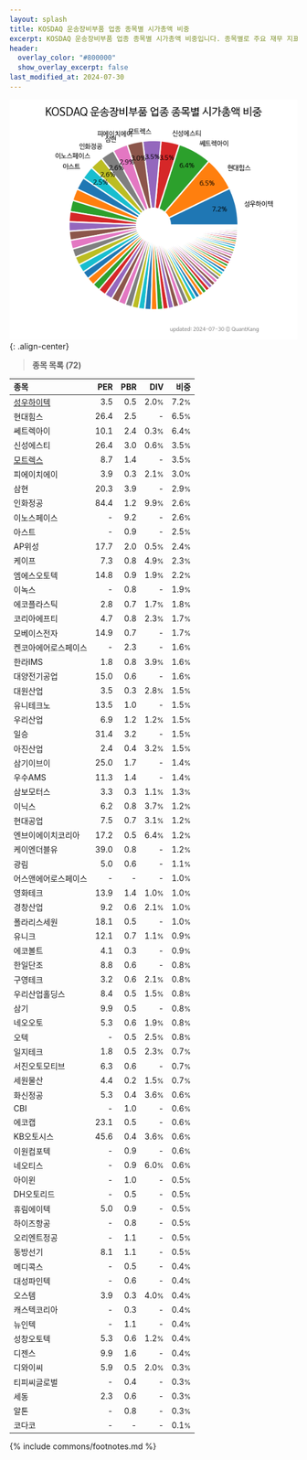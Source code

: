 ```yaml
---
layout: splash
title: KOSDAQ 운송장비부품 업종 종목별 시가총액 비중
excerpt: KOSDAQ 운송장비부품 업종 종목별 시가총액 비중입니다. 종목별로 주요 재무 지표를 함께 표시합니다.
header:
  overlay_color: "#800000"
  show_overlay_excerpt: false
last_modified_at: 2024-07-30
---
```



![KOSDAQ 운송장비부품 업종 종목별 시가총액 비중](/stats/sector/images/kosdaq_업종_운송장비부품_종목.png){: .align-center}


> **종목 목록 (72)**<a id="list"></a>

| **종목** | **PER** | **PBR** | **DIV** | **비중** |
| :------- | ------: | ------: | ------: | -------: |
| [성우하이텍](/015750/) | 3.5 | 0.5 | 2.0<small>%</small> | 7.2<small>%</small> |
| 현대힘스 | 26.4 | 2.5 | - | 6.5<small>%</small> |
| 쎄트렉아이 | 10.1 | 2.4 | 0.3<small>%</small> | 6.4<small>%</small> |
| 신성에스티 | 26.4 | 3.0 | 0.6<small>%</small> | 3.5<small>%</small> |
| [모트렉스](/118990/) | 8.7 | 1.4 | - | 3.5<small>%</small> |
| 피에이치에이 | 3.9 | 0.3 | 2.1<small>%</small> | 3.0<small>%</small> |
| 삼현 | 20.3 | 3.9 | - | 2.9<small>%</small> |
| 인화정공 | 84.4 | 1.2 | 9.9<small>%</small> | 2.6<small>%</small> |
| 이노스페이스 | - | 9.2 | - | 2.6<small>%</small> |
| 아스트 | - | 0.9 | - | 2.5<small>%</small> |
| AP위성 | 17.7 | 2.0 | 0.5<small>%</small> | 2.4<small>%</small> |
| 케이프 | 7.3 | 0.8 | 4.9<small>%</small> | 2.3<small>%</small> |
| 엠에스오토텍 | 14.8 | 0.9 | 1.9<small>%</small> | 2.2<small>%</small> |
| 이녹스 | - | 0.8 | - | 1.9<small>%</small> |
| 에코플라스틱 | 2.8 | 0.7 | 1.7<small>%</small> | 1.8<small>%</small> |
| 코리아에프티 | 4.7 | 0.8 | 2.3<small>%</small> | 1.7<small>%</small> |
| 모베이스전자 | 14.9 | 0.7 | - | 1.7<small>%</small> |
| 켄코아에어로스페이스 | - | 2.3 | - | 1.6<small>%</small> |
| 한라IMS | 1.8 | 0.8 | 3.9<small>%</small> | 1.6<small>%</small> |
| 대양전기공업 | 15.0 | 0.6 | - | 1.6<small>%</small> |
| 대원산업 | 3.5 | 0.3 | 2.8<small>%</small> | 1.5<small>%</small> |
| 유니테크노 | 13.5 | 1.0 | - | 1.5<small>%</small> |
| 우리산업 | 6.9 | 1.2 | 1.2<small>%</small> | 1.5<small>%</small> |
| 일승 | 31.4 | 3.2 | - | 1.5<small>%</small> |
| 아진산업 | 2.4 | 0.4 | 3.2<small>%</small> | 1.5<small>%</small> |
| 삼기이브이 | 25.0 | 1.7 | - | 1.4<small>%</small> |
| 우수AMS | 11.3 | 1.4 | - | 1.4<small>%</small> |
| 삼보모터스 | 3.3 | 0.3 | 1.1<small>%</small> | 1.3<small>%</small> |
| 이닉스 | 6.2 | 0.8 | 3.7<small>%</small> | 1.2<small>%</small> |
| 현대공업 | 7.5 | 0.7 | 3.1<small>%</small> | 1.2<small>%</small> |
| 엔브이에이치코리아 | 17.2 | 0.5 | 6.4<small>%</small> | 1.2<small>%</small> |
| 케이엔더블유 | 39.0 | 0.8 | - | 1.2<small>%</small> |
| 광림 | 5.0 | 0.6 | - | 1.1<small>%</small> |
| 어스앤에어로스페이스 | - | - | - | 1.0<small>%</small> |
| 영화테크 | 13.9 | 1.4 | 1.0<small>%</small> | 1.0<small>%</small> |
| 경창산업 | 9.2 | 0.6 | 2.1<small>%</small> | 1.0<small>%</small> |
| 폴라리스세원 | 18.1 | 0.5 | - | 1.0<small>%</small> |
| 유니크 | 12.1 | 0.7 | 1.1<small>%</small> | 0.9<small>%</small> |
| 에코볼트 | 4.1 | 0.3 | - | 0.9<small>%</small> |
| 한일단조 | 8.8 | 0.6 | - | 0.8<small>%</small> |
| 구영테크 | 3.2 | 0.6 | 2.1<small>%</small> | 0.8<small>%</small> |
| 우리산업홀딩스 | 8.4 | 0.5 | 1.5<small>%</small> | 0.8<small>%</small> |
| 삼기 | 9.9 | 0.5 | - | 0.8<small>%</small> |
| 네오오토 | 5.3 | 0.6 | 1.9<small>%</small> | 0.8<small>%</small> |
| 오텍 | - | 0.5 | 2.5<small>%</small> | 0.8<small>%</small> |
| 일지테크 | 1.8 | 0.5 | 2.3<small>%</small> | 0.7<small>%</small> |
| 서진오토모티브 | 6.3 | 0.6 | - | 0.7<small>%</small> |
| 세원물산 | 4.4 | 0.2 | 1.5<small>%</small> | 0.7<small>%</small> |
| 화신정공 | 5.3 | 0.4 | 3.6<small>%</small> | 0.6<small>%</small> |
| CBI | - | 1.0 | - | 0.6<small>%</small> |
| 에코캡 | 23.1 | 0.5 | - | 0.6<small>%</small> |
| KB오토시스 | 45.6 | 0.4 | 3.6<small>%</small> | 0.6<small>%</small> |
| 이원컴포텍 | - | 0.9 | - | 0.6<small>%</small> |
| 네오티스 | - | 0.9 | 6.0<small>%</small> | 0.6<small>%</small> |
| 아이윈 | - | 1.0 | - | 0.5<small>%</small> |
| DH오토리드 | - | 0.5 | - | 0.5<small>%</small> |
| 휴림에이텍 | 5.0 | 0.9 | - | 0.5<small>%</small> |
| 하이즈항공 | - | 0.8 | - | 0.5<small>%</small> |
| 오리엔트정공 | - | 1.1 | - | 0.5<small>%</small> |
| 동방선기 | 8.1 | 1.1 | - | 0.5<small>%</small> |
| 메디콕스 | - | 0.5 | - | 0.4<small>%</small> |
| 대성파인텍 | - | 0.6 | - | 0.4<small>%</small> |
| 오스템 | 3.9 | 0.3 | 4.0<small>%</small> | 0.4<small>%</small> |
| 캐스텍코리아 | - | 0.3 | - | 0.4<small>%</small> |
| 뉴인텍 | - | 1.1 | - | 0.4<small>%</small> |
| 성창오토텍 | 5.3 | 0.6 | 1.2<small>%</small> | 0.4<small>%</small> |
| 디젠스 | 9.9 | 1.6 | - | 0.4<small>%</small> |
| 디와이씨 | 5.9 | 0.5 | 2.0<small>%</small> | 0.3<small>%</small> |
| 티피씨글로벌 | - | 0.4 | - | 0.3<small>%</small> |
| 세동 | 2.3 | 0.6 | - | 0.3<small>%</small> |
| 알톤 | - | 0.8 | - | 0.3<small>%</small> |
| 코다코 | - | - | - | 0.1<small>%</small> |

{% include commons/footnotes.md %}